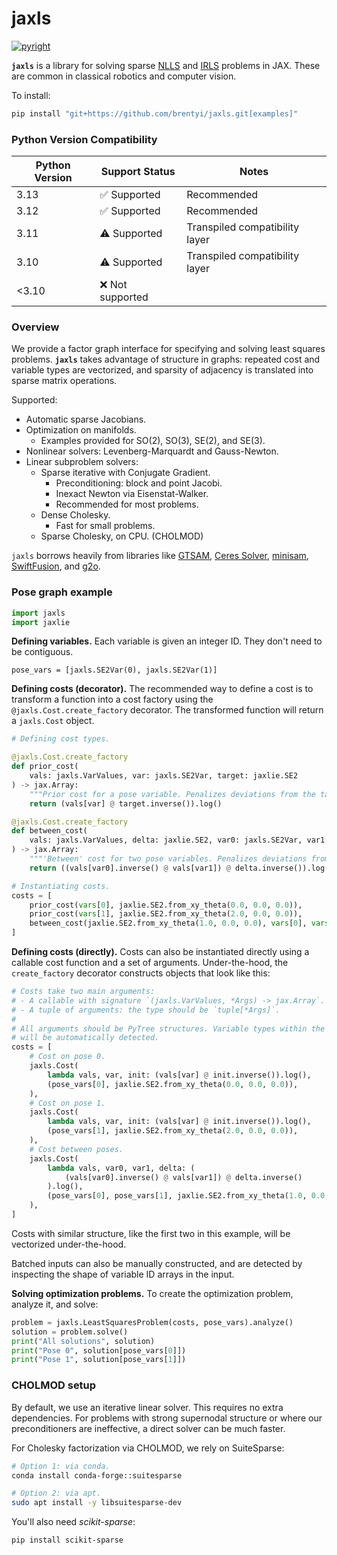 # jaxls

[![pyright](https://github.com/brentyi/jaxls/actions/workflows/pyright.yml/badge.svg)](https://github.com/brentyi/jaxls/actions/workflows/pyright.yml)

**`jaxls`** is a library for solving sparse [NLLS](https://en.wikipedia.org/wiki/Non-linear_least_squares) and [IRLS](https://en.wikipedia.org/wiki/Iteratively_reweighted_least_squares) problems in JAX.
These are common in classical robotics and computer vision.

To install:

```bash
pip install "git+https://github.com/brentyi/jaxls.git[examples]"
```

### Python Version Compatibility

| Python Version | Support Status | Notes |
|---------------|---------------|--------|
| 3.13 | ✅ Supported | Recommended |
| 3.12 | ✅ Supported | Recommended |
| 3.11 | ⚠️ Supported | Transpiled compatibility layer |
| 3.10 | ⚠️ Supported | Transpiled compatibility layer |
| <3.10 | ❌ Not supported | |

### Overview

We provide a factor graph interface for specifying and solving least squares
problems. **`jaxls`** takes advantage of structure in graphs: repeated cost and
variable types are vectorized, and sparsity of adjacency is translated into
sparse matrix operations.

Supported:

- Automatic sparse Jacobians.
- Optimization on manifolds.
  - Examples provided for SO(2), SO(3), SE(2), and SE(3).
- Nonlinear solvers: Levenberg-Marquardt and Gauss-Newton.
- Linear subproblem solvers:
  - Sparse iterative with Conjugate Gradient.
    - Preconditioning: block and point Jacobi.
    - Inexact Newton via Eisenstat-Walker.
    - Recommended for most problems.
  - Dense Cholesky.
    - Fast for small problems.
  - Sparse Cholesky, on CPU. (CHOLMOD)

`jaxls` borrows heavily from libraries like
[GTSAM](https://gtsam.org/), [Ceres Solver](http://ceres-solver.org/),
[minisam](https://github.com/dongjing3309/minisam),
[SwiftFusion](https://github.com/borglab/SwiftFusion),
and [g2o](https://github.com/RainerKuemmerle/g2o).

### Pose graph example

```python
import jaxls
import jaxlie
```

**Defining variables.** Each variable is given an integer ID. They don't need to
be contiguous.

```
pose_vars = [jaxls.SE2Var(0), jaxls.SE2Var(1)]
```

**Defining costs (decorator).** The recommended way to define a cost is to
transform a function into a cost factory using the `@jaxls.Cost.create_factory`
decorator. The transformed function will return a `jaxls.Cost` object.

```python
# Defining cost types.

@jaxls.Cost.create_factory
def prior_cost(
    vals: jaxls.VarValues, var: jaxls.SE2Var, target: jaxlie.SE2
) -> jax.Array:
    """Prior cost for a pose variable. Penalizes deviations from the target"""
    return (vals[var] @ target.inverse()).log()

@jaxls.Cost.create_factory
def between_cost(
    vals: jaxls.VarValues, delta: jaxlie.SE2, var0: jaxls.SE2Var, var1: jaxls.SE2Var
) -> jax.Array:
    """'Between' cost for two pose variables. Penalizes deviations from the delta."""
    return ((vals[var0].inverse() @ vals[var1]) @ delta.inverse()).log()
```

```python
# Instantiating costs.
costs = [
    prior_cost(vars[0], jaxlie.SE2.from_xy_theta(0.0, 0.0, 0.0)),
    prior_cost(vars[1], jaxlie.SE2.from_xy_theta(2.0, 0.0, 0.0)),
    between_cost(jaxlie.SE2.from_xy_theta(1.0, 0.0, 0.0), vars[0], vars[1]),
]
```

**Defining costs (directly).** Costs can also be instantiated directly using a
callable cost function and a set of arguments. Under-the-hood, the `create_factory`
decorator constructs objects that look like this:

```python
# Costs take two main arguments:
# - A callable with signature `(jaxls.VarValues, *Args) -> jax.Array`.
# - A tuple of arguments: the type should be `tuple[*Args]`.
#
# All arguments should be PyTree structures. Variable types within the PyTree
# will be automatically detected.
costs = [
    # Cost on pose 0.
    jaxls.Cost(
        lambda vals, var, init: (vals[var] @ init.inverse()).log(),
        (pose_vars[0], jaxlie.SE2.from_xy_theta(0.0, 0.0, 0.0)),
    ),
    # Cost on pose 1.
    jaxls.Cost(
        lambda vals, var, init: (vals[var] @ init.inverse()).log(),
        (pose_vars[1], jaxlie.SE2.from_xy_theta(2.0, 0.0, 0.0)),
    ),
    # Cost between poses.
    jaxls.Cost(
        lambda vals, var0, var1, delta: (
            (vals[var0].inverse() @ vals[var1]) @ delta.inverse()
        ).log(),
        (pose_vars[0], pose_vars[1], jaxlie.SE2.from_xy_theta(1.0, 0.0, 0.0)),
    ),
]
```

Costs with similar structure, like the first two in this example, will be
vectorized under-the-hood.

Batched inputs can also be manually constructed, and are detected by inspecting
the shape of variable ID arrays in the input.

**Solving optimization problems.** To create the optimization problem, analyze
it, and solve:

```python
problem = jaxls.LeastSquaresProblem(costs, pose_vars).analyze()
solution = problem.solve()
print("All solutions", solution)
print("Pose 0", solution[pose_vars[0]])
print("Pose 1", solution[pose_vars[1]])
```

### CHOLMOD setup

By default, we use an iterative linear solver. This requires no extra
dependencies. For problems with strong supernodal structure or where our
preconditioners are ineffective, a direct solver can be much faster.

For Cholesky factorization via CHOLMOD, we rely on SuiteSparse:

```bash
# Option 1: via conda.
conda install conda-forge::suitesparse

# Option 2: via apt.
sudo apt install -y libsuitesparse-dev
```

You'll also need _scikit-sparse_:

```bash
pip install scikit-sparse
```
